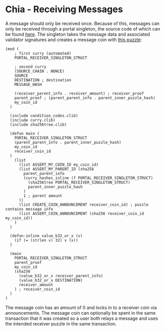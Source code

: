 # Chia - Receiving Messages

A message should only be received once. Because of this, messages can only be received through a portal singleton, the source code of which can be found [here](https://github.com/warpdotgreen/cli/blob/master/puzzles/portal\_receiver.clsp). The singleton takes the message data and associated validator signatures and creates a message coin with [this puzzle](https://github.com/warpdotgreen/cli/blob/master/puzzles/message\_coin.clsp):

```
(mod (
    ; first curry (automated)
    PORTAL_RECEIVER_SINGLETON_STRUCT

    ; second curry
    (SOURCE_CHAIN . NONCE)
    SOURCE
    DESTINATION ; destination
    MESSAGE_HASH

    (receiver_parent_info . receiver_amount) ; receiver_proof
    parent_proof ; (parent_parent_info . parent_inner_puzzle_hash)
    my_coin_id
  )

  (include condition_codes.clib)
  (include curry.clib)
  (include sha256tree.clib)

  (defun main (
    PORTAL_RECEIVER_SINGLETON_STRUCT
    (parent_parent_info . parent_inner_puzzle_hash)
    my_coin_id
    receiver_coin_id
  )
    (list
      (list ASSERT_MY_COIN_ID my_coin_id)
      (list ASSERT_MY_PARENT_ID (sha256
        parent_parent_info
        (curry_hashes_inline (f PORTAL_RECEIVER_SINGLETON_STRUCT)
          (sha256tree PORTAL_RECEIVER_SINGLETON_STRUCT)
          parent_inner_puzzle_hash
        )
        1 ; parent amount
      ))
      (list CREATE_COIN_ANNOUNCEMENT receiver_coin_id) ; puzzle contains message info
      (list ASSERT_COIN_ANNOUNCEMENT (sha256 receiver_coin_id my_coin_id))
    ) 
  )

  (defun-inline value_b32_or_x (v)
    (if (= (strlen v) 32) v (x))
  )

  (main
    PORTAL_RECEIVER_SINGLETON_STRUCT
    parent_proof
    my_coin_id
    (sha256
      (value_b32_or_x receiver_parent_info)
      (value_b32_or_x DESTINATION)
      receiver_amount
    ) ; receiver_coin_id
  )
)
```

The message coin has an amount of 0 and locks in to a receiver coin via announcements. The message coin can optionally be spent in the same transaction that it was created so a user both relays a message and uses the intended receiver puzzle in the same transaction.
